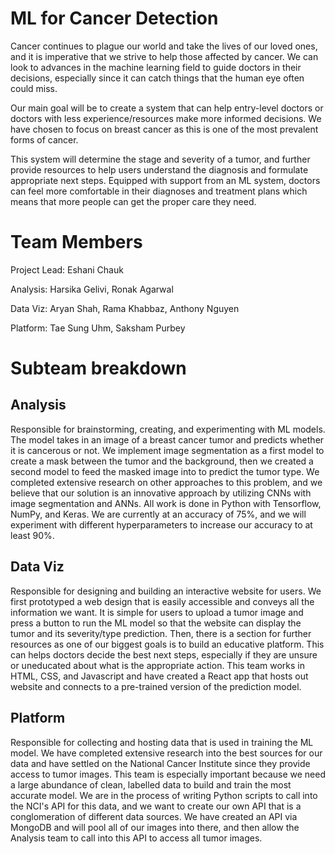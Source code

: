 # ML for Cancer Detection

Cancer continues to plague our world and take the lives of our loved ones, and it is imperative that we strive to help those affected by cancer. We can look to advances in the machine learning field to guide doctors in their decisions, especially since it can catch things that the human eye often could miss. 

Our main goal will be to create a system that can help entry-level doctors or doctors with less experience/resources make more informed decisions. We have chosen to focus on breast cancer as this is one of the most prevalent forms of cancer. 

This system will determine the stage and severity of a tumor, and further provide resources to help users understand the diagnosis and formulate appropriate next steps. Equipped with support from an ML system, doctors can feel more comfortable in their diagnoses and treatment plans which means that more people can get the proper care they need.

# Team Members
Project Lead: Eshani Chauk

Analysis: Harsika Gelivi, Ronak Agarwal

Data Viz: Aryan Shah, Rama Khabbaz, Anthony Nguyen

Platform: Tae Sung Uhm, Saksham Purbey

# Subteam breakdown
## Analysis
Responsible for brainstorming, creating, and experimenting with ML models. The model takes in an image of a breast cancer tumor and predicts whether it is cancerous or not. We implement image segmentation as a first model to create a mask between the tumor and the background, then we created a second model to feed the masked image into to predict the tumor type. We completed extensive research on other approaches to this problem, and we believe that our solution is an innovative approach by utilizing CNNs with image segmentation and ANNs. All work is done in Python with Tensorflow, NumPy, and Keras. We are currently at an accuracy of 75%, and we will experiment with different hyperparameters to increase our accuracy to at least 90%.

## Data Viz
Responsible for designing and building an interactive website for users. We first prototyped a web design that is easily accessible and conveys all the information we want. It is simple for users to upload a tumor image and press a button to run the ML model so that the website can display the tumor and its severity/type prediction. Then, there is a section for further resources as one of our biggest goals is to build an educative platform. This can helps doctors decide the best next steps, especially if they are unsure or uneducated about what is the appropriate action. This team works in HTML, CSS, and Javascript and have created a React app that hosts out website and connects to a pre-trained version of the prediction model.

## Platform
Responsible for collecting and hosting data that is used in training the ML model. We have completed extensive research into the best sources for our data and have settled on the National Cancer Institute since they provide access to tumor images. This team is especially important because we need a large abundance of clean, labelled data to build and train the most accurate model. We are in the process of writing Python scripts to call into the NCI's API for this data, and we want to create our own API that is a conglomeration of different data sources. We have created an API via MongoDB and will pool all of our images into there, and then allow the Analysis team to call into this API to access all tumor images.
